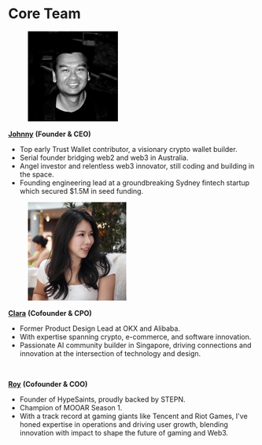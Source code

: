 # Core Team

<div align="left"><figure><img src="../.gitbook/assets/1631145533745 (1).jpeg" alt="" width="183"><figcaption></figcaption></figure></div>

[**Johnny**](https://www.linkedin.com/in/johnnyjiang1/) **(Founder & CEO)**

* Top early Trust Wallet contributor, a visionary crypto wallet builder.&#x20;
* Serial founder bridging web2 and web3 in Australia.
* Angel investor and relentless web3 innovator, still coding and building in the space.&#x20;
* Founding engineering lead at a groundbreaking Sydney fintech startup which secured $1.5M in seed funding.



<div align="left"><figure><img src="../.gitbook/assets/1682085374282 (1).jpeg" alt="" width="200"><figcaption></figcaption></figure></div>

[**Clara**](https://www.linkedin.com/in/clara-chou-6478ab13b/) **(Cofounder & CPO)**

* Former Product Design Lead at OKX and Alibaba.
* With expertise spanning crypto, e-commerce, and software innovation.&#x20;
* Passionate AI community builder in Singapore, driving connections and innovation at the intersection of technology and design.



<div align="left"><figure><img src="../.gitbook/assets/roy pic.png" alt="" width="188"><figcaption></figcaption></figure></div>

[**Roy**](https://www.linkedin.com/in/nordicroy/) **(Cofounder & COO)**

* Founder of HypeSaints, proudly backed by STEPN.&#x20;
* Champion of MOOAR Season 1.&#x20;
* With a track record at gaming giants like Tencent and Riot Games, I've honed expertise in operations and driving user growth, blending innovation with impact to shape the future of gaming and Web3.

